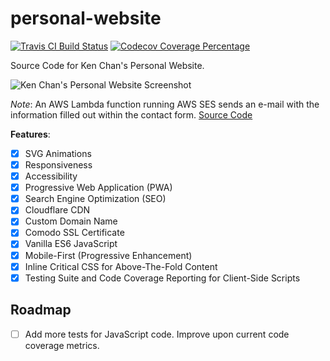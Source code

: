 # personal-website

<p>
  <a href="https://travis-ci.org/kenchandev/personal-website"><img src="https://travis-ci.org/kenchandev/personal-website.svg?branch=master" alt="Travis CI Build Status" /></a>
  <a href="https://codecov.io/gh/kenchandev/personal-website"><img src="https://codecov.io/gh/kenchandev/personal-website/branch/master/graph/badge.svg" alt="Codecov Coverage Percentage" /></a>
</p>

Source Code for Ken Chan's Personal Website.

<img src="https://www.dl.dropboxusercontent.com/s/lvxdchfaelnf1om/Screenshot%202020-01-06%2017.30.15.png" alt="Ken Chan's Personal Website Screenshot" />

_Note_: An AWS Lambda function running AWS SES sends an e-mail with the information filled out within the contact form. <a href="https://github.com/kenchandev/site-ses">Source Code</a>

**Features**:

- [x] SVG Animations
- [x] Responsiveness
- [x] Accessibility
- [x] Progressive Web Application (PWA)
- [x] Search Engine Optimization (SEO)
- [x] Cloudflare CDN
- [x] Custom Domain Name
- [x] Comodo SSL Certificate
- [x] Vanilla ES6 JavaScript
- [x] Mobile-First (Progressive Enhancement)
- [x] Inline Critical CSS for Above-The-Fold Content
- [x] Testing Suite and Code Coverage Reporting for Client-Side Scripts

## Roadmap

- [ ] Add more tests for JavaScript code. Improve upon current code coverage metrics.
